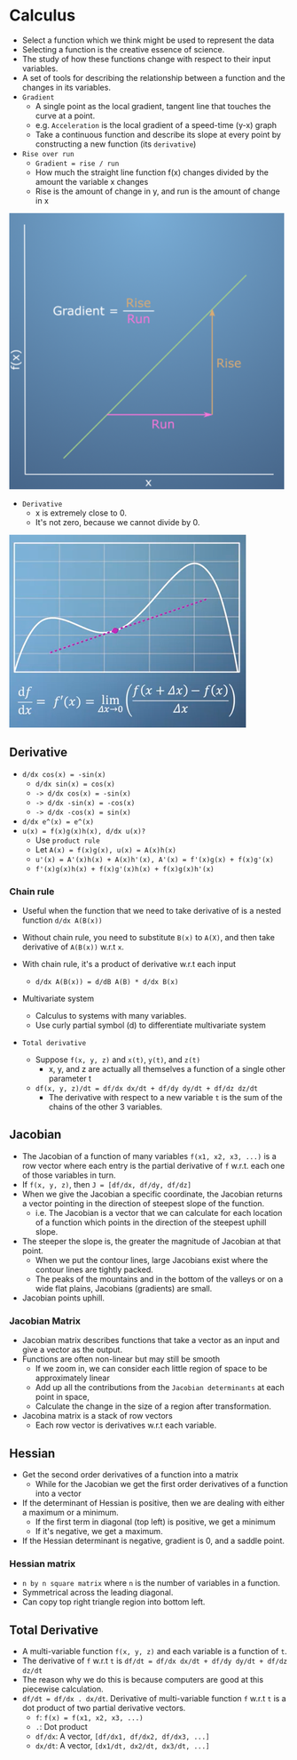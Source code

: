 # Calculus

- Select a function which we think might be used to represent the data
- Selecting a function is the creative essence of science.
- The study of how these functions change with respect to their input variables.
- A set of tools for describing the relationship between a function and the changes in its variables.
- `Gradient`
  - A single point as the local gradient, tangent line that touches the curve at a point.
  - e.g. `Acceleration` is the local gradient of a speed-time (y-x) graph
  - Take a continuous function and describe its slope at every point by constructing a new function (its `derivative`)
- `Rise over run`
  - `Gradient = rise / run`
  - How much the straight line function f(x) changes divided by the amount the variable x changes
  - Rise is the amount of change in y, and run is the amount of change in x

![Rise over run](https://github.com/yukikitayama/machine-learning/blob/master/image/rise_over_run.png)

- `Derivative`
  - x is extremely close to 0.
  - It's not zero, because we cannot divide by 0.

![Derivative](https://github.com/yukikitayama/machine-learning/blob/master/image/derivative.png)

## Derivative

- `d/dx cos(x) = -sin(x)`
  - `d/dx sin(x) = cos(x)`
  - `-> d/dx cos(x) = -sin(x)`
  - `-> d/dx -sin(x) = -cos(x)`
  - `-> d/dx -cos(x) = sin(x)`
- `d/dx e^(x) = e^(x)`
- `u(x) = f(x)g(x)h(x), d/dx u(x)?`
  - Use `product rule`
  - Let `A(x) = f(x)g(x), u(x) = A(x)h(x)`
  - `u'(x) = A'(x)h(x) + A(x)h'(x), A'(x) = f'(x)g(x) + f(x)g'(x)`
  - `f'(x)g(x)h(x) + f(x)g'(x)h(x) + f(x)g(x)h'(x)`

### Chain rule

- Useful when the function that we need to take derivative of is a nested function `d/dx A(B(x))`
- Without chain rule, you need to substitute `B(x)` to `A(X)`, and then take derivative of `A(B(x))` w.r.t `x`.
- With chain rule, it's a product of derivative w.r.t each input
  - `d/dx A(B(x)) = d/dB A(B) * d/dx B(x)`

- Multivariate system
  - Calculus to systems with many variables.
  - Use curly partial symbol (d) to differentiate multivariate system
- `Total derivative`
  - Suppose `f(x, y, z)` and `x(t)`, `y(t)`, and `z(t)`
    - x, y, and z are actually all themselves a function of a single other parameter t
  - `df(x, y, z)/dt = df/dx dx/dt + df/dy dy/dt + df/dz dz/dt`
    - The derivative with respect to a new variable `t` is the sum of the chains of the other 3 variables.

## Jacobian

- The Jacobian of a function of many variables `f(x1, x2, x3, ...)` is a row vector where each entry is the partial 
  derivative of `f` w.r.t. each one of those variables in turn.
- If `f(x, y, z)`, then `J = [df/dx, df/dy, df/dz]`
- When we give the Jacobian a specific coordinate, the Jacobian returns a vector pointing in the direction of steepest
  slope of the function.
  - i.e. The Jacobian is a vector that we can calculate for each location of a function which points in the direction of
    the steepest uphill slope.
- The steeper the slope is, the greater the magnitude of Jacobian at that point.
  - When we put the contour lines, large Jacobians exist where the contour lines are tightly packed.
  - The peaks of the mountains and in the bottom of the valleys or on a wide flat plains, Jacobians (gradients) are 
    small.
- Jacobian points uphill.

### Jacobian Matrix

- Jacobian matrix describes functions that take a vector as an input and give a vector as the output.
- Functions are often non-linear but may still be smooth
  - If we zoom in, we can consider each little region of space to be approximately linear
  - Add up all the contributions from the `Jacobian determinants` at each point in space,
  - Calculate the change in the size of a region after transformation.
- Jacobina matrix is a stack of row vectors
  - Each row vector is derivatives w.r.t each variable.

## Hessian

- Get the second order derivatives of a function into a matrix
  - While for the Jacobian we get the first order derivatives of a function into a vector
- If the determinant of Hessian is positive, then we are dealing with either a maximum or a minimum.
  - If the first term in diagonal (top left) is positive, we get a minimum
  - If it's negative, we get a maximum.
- If the Hessian determinant is negative, gradient is 0, and a saddle point.

### Hessian matrix

- `n by n square matrix` where `n` is the number of variables in a function.
- Symmetrical across the leading diagonal.
- Can copy top right triangle region into bottom left.

## Total Derivative

- A multi-variable function `f(x, y, z)` and each variable is a function of `t`.
- The derivative of `f` w.r.t `t` is `df/dt = df/dx dx/dt + df/dy dy/dt + df/dz dz/dt`
- The reason why we do this is because computers are good at this piecewise calculation.
- `df/dt = df/dx . dx/dt`. Derivative of multi-variable function `f` w.r.t `t` is a dot product of two partial 
  derivative vectors.
  - `f`: `f(x) = f(x1, x2, x3, ...)`
  - `.`: Dot product
  - `df/dx`: A vector, `[df/dx1, df/dx2, df/dx3, ...]`
  - `dx/dt`: A vector, `[dx1/dt, dx2/dt, dx3/dt, ...]`


